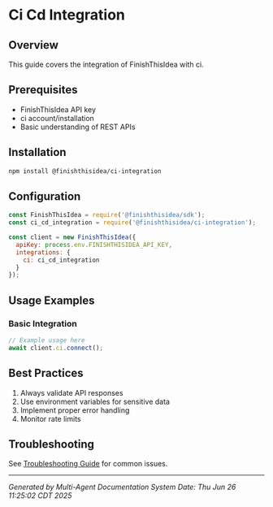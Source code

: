 # Ci Cd Integration

## Overview

This guide covers the integration of FinishThisIdea with ci.

## Prerequisites

- FinishThisIdea API key
- ci account/installation
- Basic understanding of REST APIs

## Installation

```bash
npm install @finishthisidea/ci-integration
```

## Configuration

```javascript
const FinishThisIdea = require('@finishthisidea/sdk');
const ci_cd_integration = require('@finishthisidea/ci-integration');

const client = new FinishThisIdea({
  apiKey: process.env.FINISHTHISIDEA_API_KEY,
  integrations: {
    ci: ci_cd_integration
  }
});
```

## Usage Examples

### Basic Integration

```javascript
// Example usage here
await client.ci.connect();
```

## Best Practices

1. Always validate API responses
2. Use environment variables for sensitive data
3. Implement proper error handling
4. Monitor rate limits

## Troubleshooting

See [Troubleshooting Guide](../09-troubleshooting/ci-problems.md) for common issues.

---

*Generated by Multi-Agent Documentation System*
*Date: Thu Jun 26 11:25:02 CDT 2025*
